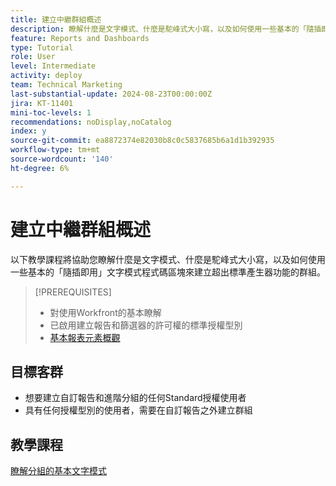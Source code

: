 ```yaml
---
title: 建立中繼群組概述
description: 瞭解什麼是文字模式、什麼是駝峰式大小寫，以及如何使用一些基本的「隨插即用」文字模式程式碼區塊來建立超出標準產生器功能的分組。
feature: Reports and Dashboards
type: Tutorial
role: User
level: Intermediate
activity: deploy
team: Technical Marketing
last-substantial-update: 2024-08-23T00:00:00Z
jira: KT-11401
mini-toc-levels: 1
recommendations: noDisplay,noCatalog
index: y
source-git-commit: ea8872374e82030b8c0c5837685b6a1d1b392935
workflow-type: tm+mt
source-wordcount: '140'
ht-degree: 6%

---
```



# 建立中繼群組概述

以下教學課程將協助您瞭解什麼是文字模式、什麼是駝峰式大小寫，以及如何使用一些基本的「隨插即用」文字模式程式碼區塊來建立超出標準產生器功能的群組。

>[!PREREQUISITES]
>
>* 對使用Workfront的基本瞭解
>* 已啟用建立報告和篩選器的許可權的標準授權型別
>* [基本報表元素概觀](https://experienceleague.adobe.com/?recommended=Workfront-U-1-2022.1.reporting)

## 目標客群

* 想要建立自訂報告和進階分組的任何Standard授權使用者
* 具有任何授權型別的使用者，需要在自訂報告之外建立群組


## 教學課程

[瞭解分組的基本文字模式](/help/reporting/intermediate-reporting/basic-text-mode-for-groupings.md)

